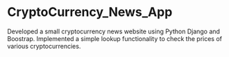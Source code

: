 # CryptoCurrency_News_App
Developed a small cryptocurrency news website using Python Django and Boostrap.
Implemented a simple lookup functionality to check the prices of various cryptocurrencies.

